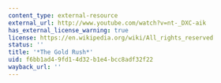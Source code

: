 ```yaml
---
content_type: external-resource
external_url: http://www.youtube.com/watch?v=nt-_DXC-aik
has_external_license_warning: true
license: https://en.wikipedia.org/wiki/All_rights_reserved
status: ''
title: '*The Gold Rush*'
uid: f6bb1ad4-9fd1-4d32-b1e4-bcc8adf32f22
wayback_url: ''
---
```

